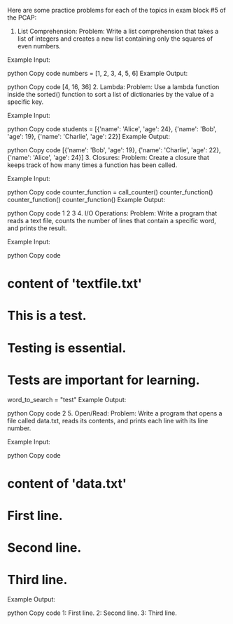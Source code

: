 Here are some practice problems for each of the topics in exam block #5 of the PCAP:

1. List Comprehension:
Problem: Write a list comprehension that takes a list of integers and creates a new list containing only the squares of even numbers.

Example Input:

python
Copy code
numbers = [1, 2, 3, 4, 5, 6]
Example Output:

python
Copy code
[4, 16, 36]
2. Lambda:
Problem: Use a lambda function inside the sorted() function to sort a list of dictionaries by the value of a specific key.

Example Input:

python
Copy code
students = [{'name': 'Alice', 'age': 24}, {'name': 'Bob', 'age': 19}, {'name': 'Charlie', 'age': 22}]
Example Output:

python
Copy code
[{'name': 'Bob', 'age': 19}, {'name': 'Charlie', 'age': 22}, {'name': 'Alice', 'age': 24}]
3. Closures:
Problem: Create a closure that keeps track of how many times a function has been called.

Example Input:

python
Copy code
counter_function = call_counter()
counter_function()
counter_function()
counter_function()
Example Output:

python
Copy code
1
2
3
4. I/O Operations:
Problem: Write a program that reads a text file, counts the number of lines that contain a specific word, and prints the result.

Example Input:

python
Copy code
# content of 'textfile.txt'
# This is a test.
# Testing is essential.
# Tests are important for learning.

word_to_search = "test"
Example Output:

python
Copy code
2
5. Open/Read:
Problem: Write a program that opens a file called data.txt, reads its contents, and prints each line with its line number.

Example Input:

python
Copy code
# content of 'data.txt'
# First line.
# Second line.
# Third line.
Example Output:

python
Copy code
1: First line.
2: Second line.
3: Third line.
